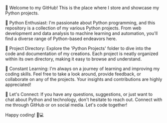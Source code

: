 👋 Welcome to my GitHub! This is the place where I store and showcase my Python projects.

🐍 Python Enthusiast:
I'm passionate about Python programming, and this repository is a collection of my various Python projects. From web development and data analysis to machine learning and automation, you'll find a diverse range of Python-based endeavors here.

📂 Project Directory:
Explore the 'Python Projects' folder to dive into the code and documentation of my creations. Each project is neatly organized within its own directory, making it easy to browse and understand.

🚀 Constant Learning:
I'm always on a journey of learning and improving my coding skills. Feel free to take a look around, provide feedback, or collaborate on any of the projects. Your insights and contributions are highly appreciated!

🌟 Let's Connect:
If you have any questions, suggestions, or just want to chat about Python and technology, don't hesitate to reach out. Connect with me through GitHub or on social media. Let's code together!

Happy coding! 🐍💻
